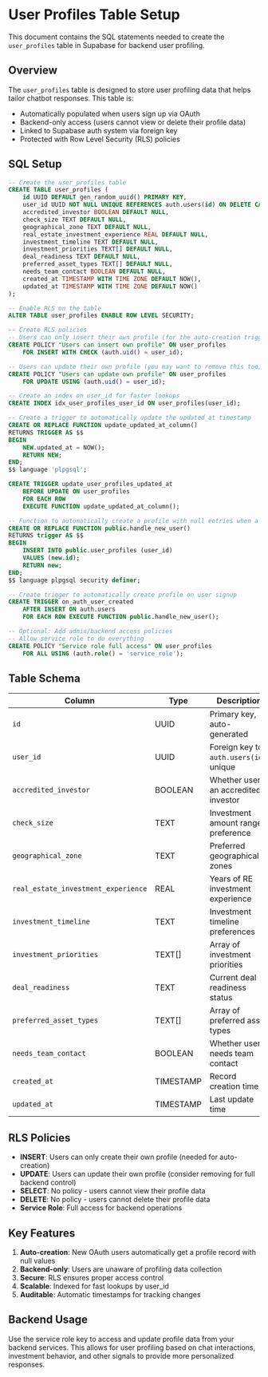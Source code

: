 # User Profiles Table Setup

This document contains the SQL statements needed to create the `user_profiles` table in Supabase for backend user profiling.

## Overview

The `user_profiles` table is designed to store user profiling data that helps tailor chatbot responses. This table is:
- Automatically populated when users sign up via OAuth
- Backend-only access (users cannot view or delete their profile data)
- Linked to Supabase auth system via foreign key
- Protected with Row Level Security (RLS) policies

## SQL Setup

```sql
-- Create the user_profiles table
CREATE TABLE user_profiles (
    id UUID DEFAULT gen_random_uuid() PRIMARY KEY,
    user_id UUID NOT NULL UNIQUE REFERENCES auth.users(id) ON DELETE CASCADE,
    accredited_investor BOOLEAN DEFAULT NULL,
    check_size TEXT DEFAULT NULL,
    geographical_zone TEXT DEFAULT NULL,
    real_estate_investment_experience REAL DEFAULT NULL,
    investment_timeline TEXT DEFAULT NULL,
    investment_priorities TEXT[] DEFAULT NULL,
    deal_readiness TEXT DEFAULT NULL,
    preferred_asset_types TEXT[] DEFAULT NULL,
    needs_team_contact BOOLEAN DEFAULT NULL,
    created_at TIMESTAMP WITH TIME ZONE DEFAULT NOW(),
    updated_at TIMESTAMP WITH TIME ZONE DEFAULT NOW()
);

-- Enable RLS on the table
ALTER TABLE user_profiles ENABLE ROW LEVEL SECURITY;

-- Create RLS policies
-- Users can only insert their own profile (for the auto-creation trigger)
CREATE POLICY "Users can insert own profile" ON user_profiles
    FOR INSERT WITH CHECK (auth.uid() = user_id);

-- Users can update their own profile (you may want to remove this too)
CREATE POLICY "Users can update own profile" ON user_profiles
    FOR UPDATE USING (auth.uid() = user_id);

-- Create an index on user_id for faster lookups
CREATE INDEX idx_user_profiles_user_id ON user_profiles(user_id);

-- Create a trigger to automatically update the updated_at timestamp
CREATE OR REPLACE FUNCTION update_updated_at_column()
RETURNS TRIGGER AS $$
BEGIN
    NEW.updated_at = NOW();
    RETURN NEW;
END;
$$ language 'plpgsql';

CREATE TRIGGER update_user_profiles_updated_at 
    BEFORE UPDATE ON user_profiles 
    FOR EACH ROW 
    EXECUTE FUNCTION update_updated_at_column();

-- Function to automatically create a profile with null entries when a user signs up
CREATE OR REPLACE FUNCTION public.handle_new_user()
RETURNS trigger AS $$
BEGIN
    INSERT INTO public.user_profiles (user_id)
    VALUES (new.id);
    RETURN new;
END;
$$ language plpgsql security definer;

-- Create trigger to automatically create profile on user signup
CREATE TRIGGER on_auth_user_created
    AFTER INSERT ON auth.users
    FOR EACH ROW EXECUTE FUNCTION public.handle_new_user();

-- Optional: Add admin/backend access policies
-- Allow service role to do everything
CREATE POLICY "Service role full access" ON user_profiles
    FOR ALL USING (auth.role() = 'service_role');
```

## Table Schema

| Column | Type | Description |
|--------|------|-------------|
| `id` | UUID | Primary key, auto-generated |
| `user_id` | UUID | Foreign key to `auth.users(id)`, unique |
| `accredited_investor` | BOOLEAN | Whether user is an accredited investor |
| `check_size` | TEXT | Investment amount range preference |
| `geographical_zone` | TEXT | Preferred geographical zones |
| `real_estate_investment_experience` | REAL | Years of RE investment experience |
| `investment_timeline` | TEXT | Investment timeline preferences |
| `investment_priorities` | TEXT[] | Array of investment priorities |
| `deal_readiness` | TEXT | Current deal readiness status |
| `preferred_asset_types` | TEXT[] | Array of preferred asset types |
| `needs_team_contact` | BOOLEAN | Whether user needs team contact |
| `created_at` | TIMESTAMP | Record creation time |
| `updated_at` | TIMESTAMP | Last update time |

## RLS Policies

- **INSERT**: Users can only create their own profile (needed for auto-creation)
- **UPDATE**: Users can update their own profile (consider removing for full backend control)
- **SELECT**: No policy - users cannot view their profile data
- **DELETE**: No policy - users cannot delete their profile data
- **Service Role**: Full access for backend operations

## Key Features

1. **Auto-creation**: New OAuth users automatically get a profile record with null values
2. **Backend-only**: Users are unaware of profiling data collection
3. **Secure**: RLS ensures proper access control
4. **Scalable**: Indexed for fast lookups by user_id
5. **Auditable**: Automatic timestamps for tracking changes

## Backend Usage

Use the service role key to access and update profile data from your backend services. This allows for user profiling based on chat interactions, investment behavior, and other signals to provide more personalized responses. 